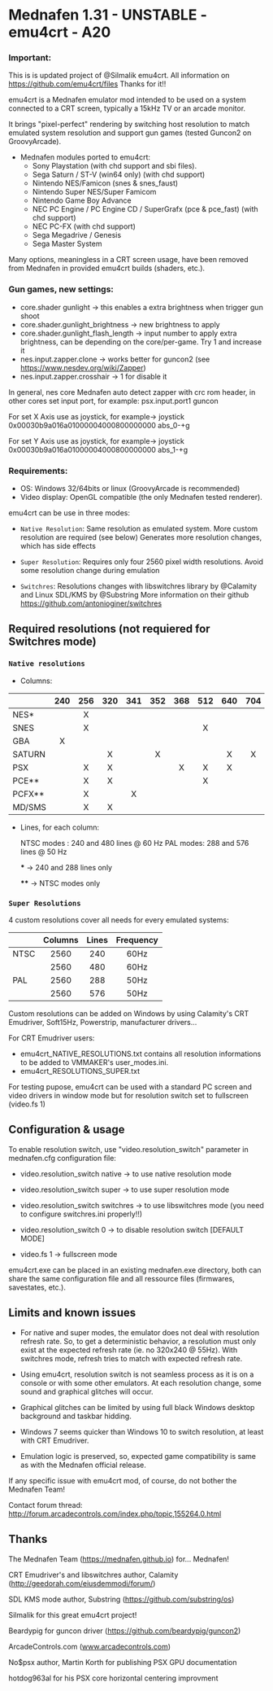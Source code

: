# **Mednafen 1.31 - UNSTABLE - emu4crt - A20**

### Important: 
This is is updated project of @Silmalik emu4crt. All information on https://github.com/emu4crt/files Thanks for it!!

emu4crt is a Mednafen emulator mod intended to be used on a system connected to a CRT screen, typically a 15kHz TV or an arcade monitor.

It brings "pixel-perfect" rendering by switching host resolution to match emulated system resolution and support gun games (tested Guncon2 on GroovyArcade).

* Mednafen modules ported to emu4crt: 
  * Sony Playstation (with chd support and sbi files).   
  * Sega Saturn / ST-V (win64 only) (with chd support)
  * Nintendo NES/Famicon (snes & snes_faust)
  * Nintendo Super NES/Super Famicom
  * Nintendo Game Boy Advance 
  * NEC PC Engine / PC Engine CD / SuperGrafx (pce & pce_fast) (with chd support)
  * NEC PC-FX (with chd support)
  * Sega Megadrive / Genesis
  * Sega Master System

Many options, meaningless in a CRT screen usage, have been removed from Mednafen in provided emu4crt builds (shaders, etc.).

### Gun games, new settings: 
  * core.shader gunlight -> this enables a extra brightness when trigger gun shoot
  * core.shader.gunlight_brightness -> new brightness to apply
  * core.shader.gunlight_flash_length -> input number to apply extra brightness, can be depending on the core/per-game. Try 1 and increase it
  * nes.input.zapper.clone -> works better for guncon2 (see https://www.nesdev.org/wiki/Zapper)
  * nes.input.zapper.crosshair -> 1 for disable it

In general, nes core Mednafen auto detect zapper with crc rom header, in other cores set input port, for example: psx.input.port1 guncon

For set X Axis use as joystick, for example-> joystick 0x00030b9a016a01000004000800000000 abs_0-+g

For set Y Axis use as joystick, for example-> joystick 0x00030b9a016a01000004000800000000 abs_1-+g

### Requirements: 

  * OS: Windows 32/64bits or linux (GroovyArcade is recommended)
  * Video display: OpenGL compatible (the only Mednafen tested renderer).
  
emu4crt can be use in three modes:

* `Native Resolution`: Same resolution as emulated system.
   More custom resolution are required (see below)
   Generates more resolution changes, which has side effects

* `Super Resolution`: Requires only four 2560 pixel width resolutions.
   Avoid some resolution change during emulation

* `Switchres`: Resolutions changes with libswitchres library by @Calamity and Linux SDL/KMS by @Substring 
  More information on their github https://github.com/antonioginer/switchres 

## Required resolutions (not requiered for Switchres mode)

### `Native resolutions`

* Columns:
  
|       |240|256|320|341|352|368|512|640|704|
|:------|:-:|:-:|:-:|:-:|:-:|:-:|:-:|:-:|:-:|
|NES*   |   | X |   |   |   |   |   |   |   |
|SNES   |   | X |   |   |   |   | X |   |   |
|GBA    | X |   |   |   |   |   |   |   |   |
|SATURN |   |   | X |   | X |   |   | X | X |
|PSX    |   | X | X |   |   | X | X | X |   |
|PCE**  |   | X | X |   |   |   | X |   |   |
|PCFX** |   | X |   | X |   |   |   |   |   |
|MD/SMS |   | X | X |   |   |   |   |   |   |


* Lines, for each column:

   NTSC modes : 240 and 480 lines @ 60 Hz 
   PAL modes: 288 and 576 lines @ 50 Hz

   __*__ -> 240 and 288 lines only

   __**__ -> NTSC modes only

### `Super Resolutions`

   4 custom resolutions cover all needs for every emulated systems:

|      | Columns  |  Lines    |  Frequency  |
|:-----| :------: | :-------: | :---------: |
| NTSC |   2560   |  240      |     60Hz    |
|      |   2560   |  480      |     60Hz    |
| PAL  |   2560   |  288      |     50Hz    |
|      |   2560   |  576      |     50Hz    |

Custom resolutions can be added on Windows by using Calamity's CRT Emudriver, Soft15Hz, Powerstrip, manufacturer drivers...

For CRT Emudriver users:
 * emu4crt_NATIVE_RESOLUTIONS.txt contains all resolution informations to be added to VMMAKER's user_modes.ini.
 * emu4crt_RESOLUTIONS_SUPER.txt

For testing pupose, emu4crt can be used with a standard PC screen and video drivers in window mode but for resolution switch set to fullscreen (video.fs 1)

## Configuration & usage

To enable resolution switch, use "video.resolution_switch" parameter in mednafen.cfg configuration file:

* video.resolution_switch native -> to use native resolution mode
* video.resolution_switch super  -> to use super resolution mode
* video.resolution_switch switchres -> to use libswitchres mode (you need to configure switchres.ini properly!!)
* video.resolution_switch 0 -> to disable resolution switch [DEFAULT MODE]

* video.fs 1 -> fullscreen mode

emu4crt.exe can be placed in an existing mednafen.exe directory, both can share the same configuration file and all ressource files (firmwares, savestates, etc.).

## Limits and known issues

- For native and super modes, the emulator does not deal with resolution refresh rate. So, to get a deterministic behavior, a resolution must only exist at the expected refresh rate (ie. no 320x240 @ 55Hz). With switchres mode, refresh tries to match with expected refresh rate.
  
- Using emu4crt, resolution switch is not seamless process as it is on a console or with some other emulators. At each resolution change, some sound and graphical glitches will occur. 
  
- Graphical glitches can be limited by using full black Windows desktop background and taskbar hidding. 
  
- Windows 7 seems quicker than Windows 10 to switch resolution, at least with CRT Emudriver.
  
- Emulation logic is preserved, so, expected game compatibility is same as with the Mednafen official release.
  
If any specific issue with emu4crt mod, of course, do not bother the Mednafen Team!

Contact forum thread:
http://forum.arcadecontrols.com/index.php/topic,155264.0.html

## Thanks

The Mednafen Team (https://mednafen.github.io)  for... Mednafen!

CRT Emudriver's and libswitchres author, Calamity (http://geedorah.com/eiusdemmodi/forum/)

SDL KMS mode author, Substring (https://github.com/substring/os)

Silmalik for this great emu4crt project!

Beardypig for guncon driver (https://github.com/beardypig/guncon2)

ArcadeControls.com (www.arcadecontrols.com)

No$psx author, Martin Korth for publishing PSX GPU documentation

hotdog963al for his PSX core horizontal centering improvment
